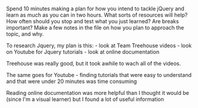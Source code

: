 Spend 10 minutes making a plan for how you intend to tackle jQuery and learn as much as you can in two hours. What sorts of resources will help? How often should you stop and test what you just learned? Are breaks important? Make a few notes in the file on how you plan to approach the topic, and why.

To research Jquery, my plan is this: 
	- look at Team Treehouse videos
	- look on Youtube for Jquery tutorials
	- look at online documentation 


Treehouse was really good, but it took awhile to wach all of the videos. 

The same goes for Youtube - finding tutorials that were easy to understand and that were under 20 minutes was time consuming

Reading online documentation was more helpful than I thought it would be (since I'm a visual learner) but I found a lot of useful information 